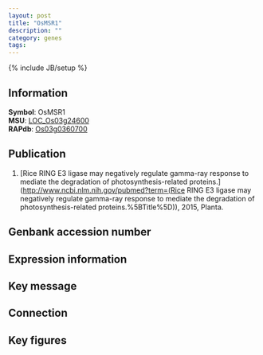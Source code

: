 ```yaml
---
layout: post
title: "OsMSR1"
description: ""
category: genes
tags: 
---
```

{% include JB/setup %}

## Information
__Symbol__: OsMSR1  
__MSU__: [LOC_Os03g24600](http://rice.plantbiology.msu.edu/cgi-bin/ORF_infopage.cgi?orf=LOC_Os03g24600)  
__RAPdb__: [Os03g0360700](http://rapdb.dna.affrc.go.jp/viewer/gbrowse_details/irgsp1?name=Os03g0360700)  

## Publication
1. [Rice RING E3 ligase may negatively regulate gamma-ray response to mediate the degradation of photosynthesis-related proteins.](http://www.ncbi.nlm.nih.gov/pubmed?term=(Rice RING E3 ligase may negatively regulate gamma-ray response to mediate the degradation of photosynthesis-related proteins.%5BTitle%5D)), 2015, Planta.

## Genbank accession number

## Expression information

## Key message

## Connection

## Key figures


